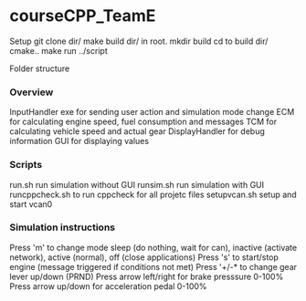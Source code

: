 <h1>courseCPP_TeamE</h1>


Setup
git clone dir/
make build dir/ in root. mkdir build
cd to build dir/
cmake..
make
run ../script

Folder structure


<h3>Overview</h3>  
InputHandler exe for sending user action and simulation mode change  
ECM for calculating engine speed, fuel consumption and messages  
TCM for calculating vehicle speed and actual gear  
DisplayHandler for debug information  
GUI for displaying values  

<h3>Scripts</h3>  
run.sh run simulation without GUI  
runsim.sh run simulation with GUI  
runcppcheck.sh to run cppcheck for all projetc files  
setupvcan.sh setup and start vcan0  

<h3>Simulation instructions</h3>  
Press 'm' to change mode sleep (do nothing, wait for can), inactive (activate network), active (normal), off (close applications)  
Press 's' to start/stop engine (message triggered if conditions not met)  
Press '+/-* to change gear lever up/down (PRND)  
Press arrow left/right for brake presssure 0-100%   
Press arrow up/down for acceleration pedal 0-100%  
